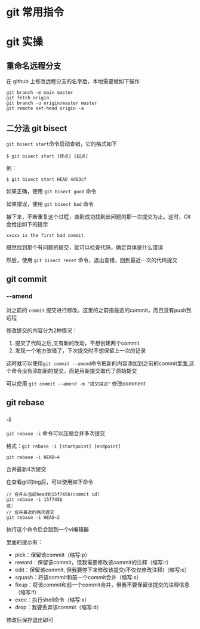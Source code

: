 # git 常用指令

# git 实操

## 重命名远程分支

在 github 上修改远程分支的名字后，本地需要做如下操作

```shell
git branch -m main master
git fetch origin
git branch -u origin/master master
git remote set-head origin -a
```

## 二分法 git bisect

`git bisect start`命令启动查错，它的格式如下

```shell
$ git bisect start [终点] [起点]
```

例：

```shell
$ git bisect start HEAD 4d83cf
```

如果正确，使用 `git bisect good` 命令

如果错误，使用 `git bisect bad` 命令

接下来，不断重复这个过程，直到成功找到出问题的那一次提交为止。这时，Git 会给出如下的提示

```shell
xxxxx is the first bad commit
```

既然找到那个有问题的提交，就可以检查代码，确定具体是什么错误

然后，使用 `git bisect reset` 命令，退出查错，回到最近一次的代码提交

## git commit

### --amend

对之前的 `commit` 提交进行修改。这里的之前指最近的commit，而且没有push到远程

修改提交的内容分为2种情况：

1. 提交了代码之后,又有新的改动，不想创建两个commit
2. 发现一个地方改错了，下次提交时不想保留上一次的记录

这时就可以使用`git commit --amend`命令把新的内容添加到之前的commit里面,这个命令没有添加新的提交，而是用新提交取代了原始提交

可以使用 `git commit --amend -m "提交描述"` 修改comment

## git rebase

### -i

`git rebase -i` 命令可以压缩合并多次提交

格式：`git rebase -i [startpoint] [endpoint]`

```git
git rebase -i HEAD~4
```

合并最新4次提交

在查看git的log后，可以使用如下命令

```git
// 合并从当前head到15f745b(commit id)
git rebase -i 15f745b
或:
// 合并最近的两次提交
git rebase -i HEAD~2
```

执行这个命令后会跳到一个vi编辑器

里面的提示有：

* pick：保留该commit（缩写:p）
* reword：保留该commit，但我需要修改该commit的注释（缩写:r）
* edit：保留该commit, 但我要停下来修改该提交(不仅仅修改注释)（缩写:e）
* squash：将该commit和前一个commit合并（缩写:s）
* fixup：将该commit和前一个commit合并，但我不要保留该提交的注释信息（缩写:f）
* exec：执行shell命令（缩写:x）
* drop：我要丢弃该commit（缩写:d）

修改后保存退出即可
